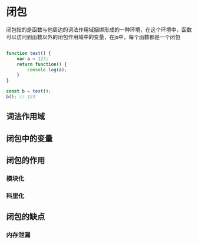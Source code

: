 # 闭包

闭包指的是函数与他周边的词法作用域捆绑形成的一种环境，在这个环境中，函数可以访问到函数以外的闭包作用域中的变量，在js中，每个函数都是一个闭包

```javascript

function test() {
    var a = 123;
    return function() {
        console.log(a);
    }
}

const b = test();
b(); // 123

```

## 词法作用域

## 闭包中的变量

## 闭包的作用

### 模块化

### 科里化

## 闭包的缺点

### 内存泄漏
